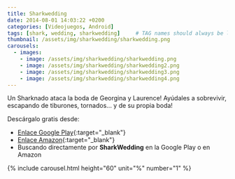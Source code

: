 ```yaml
---
title: Sharkwedding
date: 2014-08-01 14:03:22 +0200
categories: [Videojuegos, Android]
tags: [shark, wedding, sharkwedding]     # TAG names should always be lowercase
thumbnail: /assets/img/sharkwedding/sharkwedding.png
carousels:
  - images: 
    - image: /assets/img/sharkwedding/sharkwedding.png
    - image: /assets/img/sharkwedding/sharkwedding2.png
    - image: /assets/img/sharkwedding/sharkwedding3.png
    - image: /assets/img/sharkwedding/sharkwedding4.png
---
```

Un Sharknado ataca la boda de Georgina y Laurence! Ayúdales a sobrevivir, escapando de tiburones, tornados... y de su propia boda!

Descárgalo gratis desde: 
- [Enlace Google Play](https://play.google.com/store/apps/details?id=com.vicgames.polaravalanche&hl=es "Sharkwedding Google Play"){:target="_blank"}
- [Enlace Amazon](https://www.amazon.com/gp/product/B012VRU1JE "Sharkwedding Amazon"){:target="_blank"}
- Buscando directamente por **SharkWedding** en la Google Play o en Amazon

{% include carousel.html height="60" unit="%" number="1" %}
